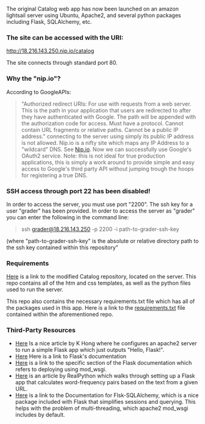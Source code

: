 


The original Catalog web app has now been launched on an amazon lightsail server using Ubuntu, Apache2, and several python packages including Flask, SQLAlchemy, etc.<br>

### The site can be accessed with the URI:<br> 
http://18.216.143.250.nip.io/catalog

The site connects through standard port 80.

### Why the "nip.io"?
According to GoogleAPIs:
> "Authorized redirect URIs: For use with requests from a web server. This is the path in your application that users are redirected to after they have authenticated with Google. The path will be appended with the authorization code for access. Must have a protocol. Cannot contain URL fragments or relative paths. Cannot be a public IP address."
connecting to the server using simply its public IP address is not allowed. Nip.io is a nifty site which maps any IP Address to a "wildcard" DNS. See <a href="http://nip.io/">Nip.io</a>. Now we can successfully use Google's OAuth2 service. Note: this is not ideal for true production applications, this is simply a work around to provide simple and easy access to Google's third party API without jumping trough the hoops for registering a true DNS.

### SSH access through port 22 has been disabled!
In order to access the server, you must use port "2200".
The ssh key for a user "grader" has been provided. In order to access the server as "grader" you can enter the following in the command line:

> ssh grader@18.216.143.250 -p 2200 -i path-to-grader-ssh-key

(where "path-to-grader-ssh-key" is the absolute or relative directory path to the ssh key contained within this repository"

### Requirements
<a href="https://github.com/JPatrick9793/Udacity_Catalog_2_Ubuntu">Here</a> is a link to the modified Catalog repository, located on the server. This repo contains all of the htm and css templates, as well as the python files used to run the server.

This repo also contains the necessary requirements.txt file which has all of the packages used in this app. Here is a link to the <a href="https://github.com/JPatrick9793/Udacity_Catalog_2_Ubuntu/blob/master/requirements.txt" target="_blank">requirements.txt</a> file contained within the aforementioned repo.

### Third-Party Resources
* [Here](http://www.bogotobogo.com/python/Flask/Python_Flask_HelloWorld_App_with_Apache_WSGI_Ubuntu14.php) Is a nice article by K Hong where he configures an apache2 server to run a simple Flask app which just outputs "Hello, Flask!".
* <a href="http://flask.pocoo.org/docs/0.12/">Here</a> Here is a link to Flask's documentation
* <a href="http://flask.pocoo.org/docs/0.12/deploying/mod_wsgi/">Here</a> is a link to the specific section of the Flask documentation which refers to deploying using mod_wsgi.
* <a href="https://realpython.com/blog/python/flask-by-example-part-2-postgres-sqlalchemy-and-alembic/">Here</a> is an article by RealPython which walks through setting up a Flask app that calculates word-frequency pairs based on the text from a given URL.
* <a href="http://flask-sqlalchemy.pocoo.org/2.3/">Here</a> is a link to the Documentation for Flsk-SQLAlchemy, which is a nice package included with Flask that simplifies sessions and querying. This helps with the problem of multi-threading, which apache2 mod_wsgi includes by default.
